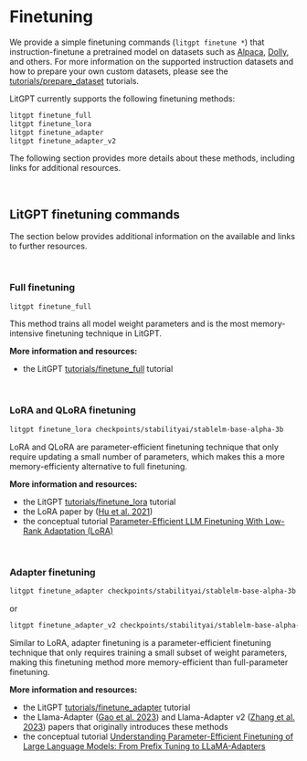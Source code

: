 # Finetuning

We provide a simple finetuning commands (`litgpt finetune *`) that instruction-finetune a pretrained model on datasets such as [Alpaca](https://github.com/tatsu-lab/stanford_alpaca), [Dolly](https://www.databricks.com/blog/2023/04/12/dolly-first-open-commercially-viable-instruction-tuned-llm), and others. For more information on the supported instruction datasets and how to prepare your own custom datasets, please see the [tutorials/prepare_dataset](prepare_dataset.md) tutorials.

LitGPT currently supports the following finetuning methods:

```bash
litgpt finetune_full
litgpt finetune_lora
litgpt finetune_adapter
litgpt finetune_adapter_v2
```

The following section provides more details about these methods, including links for additional resources.


&nbsp;
## LitGPT finetuning commands

The section below provides additional information on the available and links to further resources.

&nbsp;
### Full finetuning

```bash
litgpt finetune_full
```

This method trains all model weight parameters and is the most memory-intensive finetuning technique in LitGPT.

**More information and resources:**

- the LitGPT [tutorials/finetune_full](finetune_full.md) tutorial


&nbsp;
### LoRA and QLoRA finetuning

```bash
litgpt finetune_lora checkpoints/stabilityai/stablelm-base-alpha-3b
```

LoRA and QLoRA are parameter-efficient finetuning technique that only require updating a small number of parameters, which makes this a more memory-efficienty alternative to full finetuning.

**More information and resources:**

- the LitGPT [tutorials/finetune_lora](finetune_lora.md) tutorial
- the LoRA paper by ([Hu et al. 2021](https://arxiv.org/abs/2106.09685))
- the conceptual tutorial [Parameter-Efficient LLM Finetuning With Low-Rank Adaptation (LoRA)](https://lightning.ai/pages/community/tutorial/lora-llm/)


&nbsp;
### Adapter finetuning

```bash
litgpt finetune_adapter checkpoints/stabilityai/stablelm-base-alpha-3b
```

or

```bash
litgpt finetune_adapter_v2 checkpoints/stabilityai/stablelm-base-alpha-3b
```

Similar to LoRA, adapter finetuning is a parameter-efficient finetuning technique that only requires training a small subset of weight parameters, making this finetuning method more memory-efficient than full-parameter finetuning. 

**More information and resources:**

- the LitGPT [tutorials/finetune_adapter](finetune_adapter.md) tutorial
- the Llama-Adapter ([Gao et al. 2023](https://arxiv.org/abs/2304.15010)) and Llama-Adapter v2  ([Zhang et al. 2023](https://arxiv.org/abs/2303.16199)) papers that originally introduces these methods
- the conceptual tutorial [Understanding Parameter-Efficient Finetuning of Large Language Models: From Prefix Tuning to LLaMA-Adapters](https://lightning.ai/pages/community/article/understanding-llama-adapters/)

